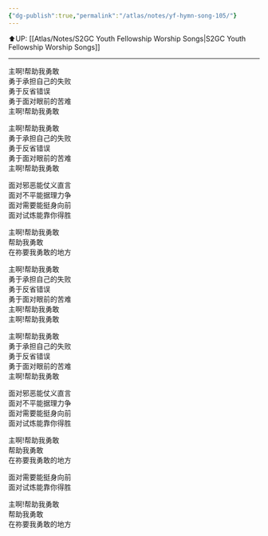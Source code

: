 ```yaml
---
{"dg-publish":true,"permalink":"/atlas/notes/yf-hymn-song-105/"}
---
```


⬆️UP: [[Atlas/Notes/S2GC Youth Fellowship Worship Songs\|S2GC Youth Fellowship Worship Songs]]

---

主啊!帮助我勇敢  
勇于承担自己的失败  
勇于反省错误  
勇于面对眼前的苦难  
主啊!帮助我勇敢  
  
主啊!帮助我勇敢  
勇于承担自己的失败  
勇于反省错误  
勇于面对眼前的苦难  
主啊!帮助我勇敢  
  
面对邪恶能仗义直言  
面对不平能据理力争  
面对需要能挺身向前  
面对试炼能靠你得胜  
  
主啊!帮助我勇敢  
帮助我勇敢  
在祢要我勇敢的地方  
  
主啊!帮助我勇敢  
勇于承担自己的失败  
勇于反省错误  
勇于面对眼前的苦难  
主啊!帮助我勇敢  
主啊!帮助我勇敢  
  
主啊!帮助我勇敢  
勇于承担自己的失败  
勇于反省错误  
勇于面对眼前的苦难  
主啊!帮助我勇敢  
  
面对邪恶能仗义直言  
面对不平能据理力争  
面对需要能挺身向前  
面对试炼能靠你得胜  
  
主啊!帮助我勇敢  
帮助我勇敢  
在祢要我勇敢的地方  
  
面对需要能挺身向前  
面对试炼能靠你得胜  
  
主啊!帮助我勇敢  
帮助我勇敢  
在祢要我勇敢的地方